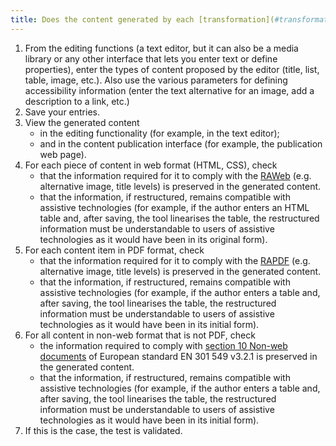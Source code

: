 ```yaml
---
title: Does the content generated by each [transformation](#transformation) comply with the [digital accessibility rules](#digital-accessibility-rules) (excluding special cases)?
---
```


1. From the editing functions (a text editor, but it can also be a media library or any other interface that lets you enter text or define properties), enter the types of content proposed by the editor (title, list, table, image, etc.). Also use the various parameters for defining accessibility information (enter the text alternative for an image, add a description to a link, etc.)
2. Save your entries.
3. View the generated content 
	- in the editing functionality (for example, in the text editor);
	- and in the content publication interface (for example, the publication web page).
4. For each piece of content in web format (HTML, CSS), check 
	- that the information required for it to comply with the [RAWeb](../raweb1/index.html) (e.g. alternative image, title levels) is preserved in the generated content.
	- that the information, if restructured, remains compatible with assistive technologies (for example, if the author enters an HTML table and, after saving, the tool linearises the table, the restructured information must be understandable to users of assistive technologies as it would have been in its original form).
5. For each content item in PDF format, check 
	- that the information required for it to comply with the [RAPDF](../rapdf1/index.html) (e.g. alternative image, title levels) is preserved in the generated content.
	- that the information, if restructured, remains compatible with assistive technologies (for example, if the author enters a table and, after saving, the tool linearises the table, the restructured information must be understandable to users of assistive technologies as it would have been in its initial form).
6. For all content in non-web format that is not PDF, check 
	- the information required to comply with [section 10 Non-web documents](https://www.etsi.org/deliver/etsi_en/301500_301599/301549/03.02.01_60/en_301549v030201p.pdf#page=52) of European standard EN 301 549 v3.2.1 is preserved in the generated content.
	- that the information, if restructured, remains compatible with assistive technologies (for example, if the author enters a table and, after saving, the tool linearises the table, the restructured information must be understandable to users of assistive technologies as it would have been in its initial form).
7. If this is the case, the test is validated.
